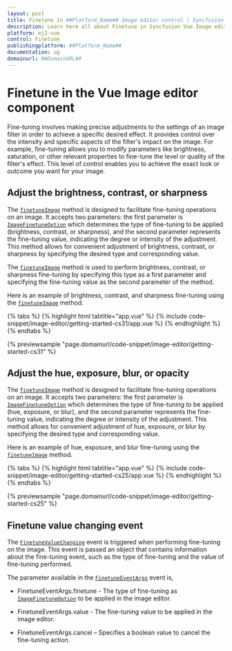 ```yaml
---
layout: post
title: Finetune in ##Platform_Name## Image editor control | Syncfusion
description: Learn here all about Finetune in Syncfusion Vue Image editor component of Syncfusion Essential JS 2 and more.
platform: ej2-vue
control: Finetune 
publishingplatform: ##Platform_Name##
documentation: ug
domainurl: ##DomainURL##
---
```


# Finetune in the Vue Image editor component

Fine-tuning involves making precise adjustments to the settings of an image filter in order to achieve a specific desired effect. It provides control over the intensity and specific aspects of the filter's impact on the image. For example, fine-tuning allows you to modify parameters like brightness, saturation, or other relevant properties to fine-tune the level or quality of the filter's effect. This level of control enables you to achieve the exact look or outcome you want for your image.

## Adjust the brightness, contrast, or sharpness

The [`finetuneImage`](https://ej2.syncfusion.com/vue/documentation/api/image-editor/#finetuneImage) method is designed to facilitate fine-tuning operations on an image. It accepts two parameters: the first parameter is [`ImageFinetuneOption`](https://ej2.syncfusion.com/vue/documentation/api/image-editor/imageFinetuneOption/) which determines the type of fine-tuning to be applied (brightness, contrast, or sharpness), and the second parameter represents the fine-tuning value, indicating the degree or intensity of the adjustment. This method allows for convenient adjustment of brightness, contrast, or sharpness by specifying the desired type and corresponding value.

The [`finetuneImage`](https://ej2.syncfusion.com/vue/documentation/api/image-editor/#finetuneImage) method is used to perform brightness, contrast, or sharpness fine-tuning by specifying this type as a first parameter and specifying the fine-tuning value as the second parameter of the method. 

Here is an example of brightness, contrast, and sharpness fine-tuning using the [`finetuneImage`](https://ej2.syncfusion.com/vue/documentation/api/image-editor/#finetuneImage) method. 

{% tabs %}
{% highlight html tabtitle="app.vue" %}
{% include code-snippet/image-editor/getting-started-cs31/app.vue %}
{% endhighlight %}
{% endtabs %}
        
{% previewsample "page.domainurl/code-snippet/image-editor/getting-started-cs31" %}

## Adjust the hue, exposure, blur, or opacity

The [`finetuneImage`](https://ej2.syncfusion.com/vue/documentation/api/image-editor/#finetuneImage) method is designed to facilitate fine-tuning operations on an image. It accepts two parameters: the first parameter is [`ImageFinetuneOption`](https://ej2.syncfusion.com/vue/documentation/api/image-editor/imageFinetuneOption/) which determines the type of fine-tuning to be applied (hue, exposure, or blur), and the second parameter represents the fine-tuning value, indicating the degree or intensity of the adjustment. This method allows for convenient adjustment of hue, exposure, or blur by specifying the desired type and corresponding value.

Here is an example of hue, exposure, and blur fine-tuning using the [`finetuneImage`](https://ej2.syncfusion.com/vue/documentation/api/image-editor/#finetuneImage) method.

{% tabs %}
{% highlight html tabtitle="app.vue" %}
{% include code-snippet/image-editor/getting-started-cs25/app.vue %}
{% endhighlight %}
{% endtabs %}
        
{% previewsample "page.domainurl/code-snippet/image-editor/getting-started-cs25" %}

## Finetune value changing event 

The [`FinetuneValueChanging`](https://ej2.syncfusion.com/vue/documentation/api/image-editor/#finetunevaluechanging) event is triggered when performing fine-tuning on the image. This event is passed an object that contains information about the fine-tuning event, such as the type of fine-tuning and the value of fine-tuning performed.

The parameter available in the [`FinetuneEventArgs`](https://ej2.syncfusion.com/vue/documentation/api/image-editor/#finetuneEventArgs) event is, 

* FinetuneEventArgs.finetune - The type of fine-tuning as [`ImageFinetuneOption`](https://ej2.syncfusion.com/vue/documentation/api/image-editor/#imagefinetuneoption) to be applied in the image editor. 

* FinetuneEventArgs.value - The fine-tuning value to be applied in the image editor. 

* FinetuneEventArgs.cancel – Specifies a boolean value to cancel the fine-tuning action. 